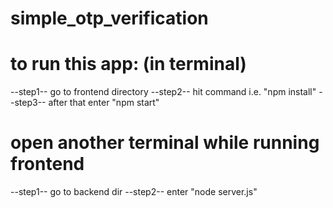 # simple_otp_verification

# to run this app: (in terminal)
--step1-- go to frontend directory 
--step2-- hit command i.e. "npm install" 
--step3-- after that enter "npm start"

# open another terminal while running frontend
--step1-- go to backend dir
--step2-- enter "node server.js" 


